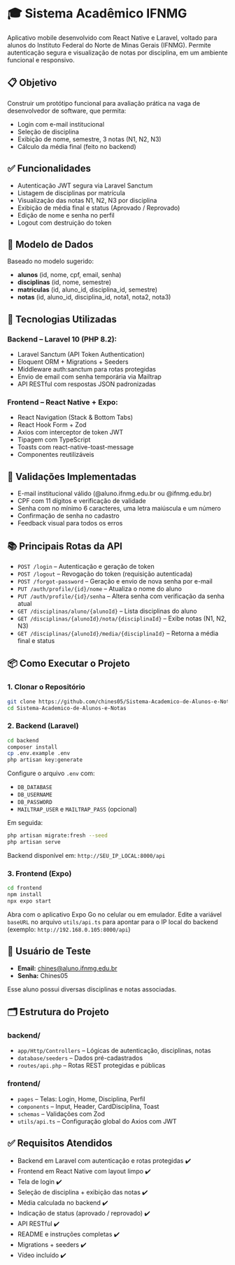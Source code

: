 # 🎓 Sistema Acadêmico IFNMG

Aplicativo mobile desenvolvido com React Native e Laravel, voltado para alunos do Instituto Federal do Norte de Minas Gerais (IFNMG). Permite autenticação segura e visualização de notas por disciplina, em um ambiente funcional e responsivo.

## 📋 Objetivo

Construir um protótipo funcional para avaliação prática na vaga de desenvolvedor de software, que permita:

- Login com e-mail institucional
- Seleção de disciplina
- Exibição de nome, semestre, 3 notas (N1, N2, N3)
- Cálculo da média final (feito no backend)

## ✅ Funcionalidades

- Autenticação JWT segura via Laravel Sanctum
- Listagem de disciplinas por matrícula
- Visualização das notas N1, N2, N3 por disciplina
- Exibição de média final e status (Aprovado / Reprovado)
- Edição de nome e senha no perfil
- Logout com destruição do token

## 🧪 Modelo de Dados

Baseado no modelo sugerido:

- **alunos** (id, nome, cpf, email, senha)
- **disciplinas** (id, nome, semestre)
- **matriculas** (id, aluno_id, disciplina_id, semestre)
- **notas** (id, aluno_id, disciplina_id, nota1, nota2, nota3)

## 🚀 Tecnologias Utilizadas

### Backend – Laravel 10 (PHP 8.2):
- Laravel Sanctum (API Token Authentication)
- Eloquent ORM + Migrations + Seeders
- Middleware auth:sanctum para rotas protegidas
- Envio de email com senha temporária via Mailtrap
- API RESTful com respostas JSON padronizadas

### Frontend – React Native + Expo:
- React Navigation (Stack & Bottom Tabs)
- React Hook Form + Zod
- Axios com interceptor de token JWT
- Tipagem com TypeScript
- Toasts com react-native-toast-message
- Componentes reutilizáveis

## 🔐 Validações Implementadas

- E-mail institucional válido (@aluno.ifnmg.edu.br ou @ifnmg.edu.br)
- CPF com 11 dígitos e verificação de validade
- Senha com no mínimo 6 caracteres, uma letra maiúscula e um número
- Confirmação de senha no cadastro
- Feedback visual para todos os erros

## 📚 Principais Rotas da API

- `POST /login` – Autenticação e geração de token
- `POST /logout` – Revogação do token (requisição autenticada)
- `POST /forgot-password` – Geração e envio de nova senha por e-mail
- `PUT /auth/profile/{id}/nome` – Atualiza o nome do aluno
- `PUT /auth/profile/{id}/senha` – Altera senha com verificação da senha atual
- `GET /disciplinas/aluno/{alunoId}` – Lista disciplinas do aluno
- `GET /disciplinas/{alunoId}/nota/{disciplinaId}` – Exibe notas (N1, N2, N3)
- `GET /disciplinas/{alunoId}/media/{disciplinaId}` – Retorna a média final e status

## 📦 Como Executar o Projeto

### 1. Clonar o Repositório
```bash
git clone https://github.com/chines05/Sistema-Academico-de-Alunos-e-Notas.git
cd Sistema-Academico-de-Alunos-e-Notas
```

### 2. Backend (Laravel)
```bash
cd backend
composer install
cp .env.example .env
php artisan key:generate
```

Configure o arquivo `.env` com:
- `DB_DATABASE`
- `DB_USERNAME`
- `DB_PASSWORD`
- `MAILTRAP_USER` e `MAILTRAP_PASS` (opcional)

Em seguida:
```bash
php artisan migrate:fresh --seed
php artisan serve 
```

Backend disponível em: `http://SEU_IP_LOCAL:8000/api`

### 3. Frontend (Expo)
```bash
cd frontend
npm install
npx expo start
```

Abra com o aplicativo Expo Go no celular ou em emulador. Edite a variável `baseURL` no arquivo `utils/api.ts` para apontar para o IP local do backend (exemplo: `http://192.168.0.105:8000/api`)

## 🧪 Usuário de Teste

- **Email:** chines@aluno.ifnmg.edu.br
- **Senha:** Chines05

Esse aluno possui diversas disciplinas e notas associadas.

## 🗂️ Estrutura do Projeto

### backend/
- `app/Http/Controllers` – Lógicas de autenticação, disciplinas, notas
- `database/seeders` – Dados pré-cadastrados
- `routes/api.php` – Rotas REST protegidas e públicas

### frontend/
- `pages` – Telas: Login, Home, Disciplina, Perfil
- `components` – Input, Header, CardDisciplina, Toast
- `schemas` – Validações com Zod
- `utils/api.ts` – Configuração global do Axios com JWT

## ✅ Requisitos Atendidos

- Backend em Laravel com autenticação e rotas protegidas ✔️
- Frontend em React Native com layout limpo ✔️
- Tela de login ✔️
- Seleção de disciplina + exibição das notas ✔️
- Média calculada no backend ✔️
- Indicação de status (aprovado / reprovado) ✔️
- API RESTful ✔️
- README e instruções completas ✔️
- Migrations + seeders ✔️
- Vídeo incluído ✔️
